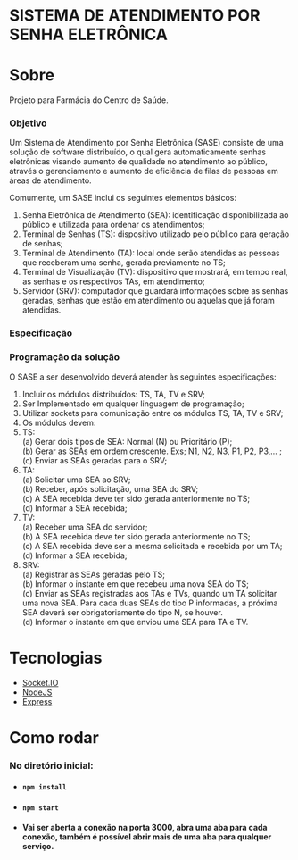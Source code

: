 # SISTEMA DE ATENDIMENTO POR SENHA ELETRÔNICA

# Sobre

<p> 
  Projeto para Farmácia do Centro de Saúde.
</p>

### Objetivo

<p>
  Um Sistema de Atendimento por Senha Eletrônica (SASE) consiste de uma solução de
  software distribuído, o qual gera automaticamente senhas eletrônicas visando aumento de
  qualidade no atendimento ao público, através o gerenciamento e aumento de eficiência de
  filas de pessoas em áreas de atendimento.

Comumente, um SASE inclui os seguintes elementos básicos:

1. Senha Eletrônica de Atendimento (SEA): identificação disponibilizada ao
   público e utilizada para ordenar os atendimentos;
2. Terminal de Senhas (TS): dispositivo utilizado pelo público para geração de
   senhas;
3. Terminal de Atendimento (TA): local onde serão atendidas as pessoas que
   receberam uma senha, gerada previamente no TS;
4. Terminal de Visualização (TV): dispositivo que mostrará, em tempo real, as
   senhas e os respectivos TAs, em atendimento;
5. Servidor (SRV): computador que guardará informações sobre as senhas geradas,
senhas que estão em atendimento ou aquelas que já foram atendidas.
</p>

### Especificação

### Programação da solução

<p>O SASE a ser desenvolvido deverá atender às seguintes especificações:</p>

1. Incluir os módulos distribuídos: TS, TA, TV e SRV;
2. Ser Implementado em qualquer linguagem de programação;
3. Utilizar sockets para comunicação entre os módulos TS, TA, TV e SRV;
4. Os módulos devem:
5. TS: </br>(a) Gerar dois tipos de SEA: Normal (N) ou Prioritário (P); </br>
   (b) Gerar as SEAs em ordem crescente. Exs; N1, N2, N3, P1, P2, P3,... ;
   </br>(c) Enviar as SEAs geradas para o SRV;
6. TA:</br> (a) Solicitar uma SEA ao SRV; </br>(b) Receber, após solicitação,
   uma SEA do SRV;</br> (c) A SEA recebida deve ter sido gerada anteriormente no
   TS;</br> (d) Informar a SEA recebida;
7. TV:</br> (a) Receber uma SEA do servidor;</br> (b) A SEA recebida deve ter
   sido gerada anteriormente no TS; </br>(c) A SEA recebida deve ser a mesma
   solicitada e recebida por um TA;</br> (d) Informar a SEA recebida;
8. SRV:</br> (a) Registrar as SEAs geradas pelo TS; </br>(b) Informar o instante
   em que recebeu uma nova SEA do TS;</br> (c) Enviar as SEAs registradas aos
   TAs e TVs, quando um TA solicitar uma nova SEA. Para cada duas SEAs do tipo P
   informadas, a próxima SEA deverá ser obrigatoriamente do tipo N, se houver.
   </br> (d) Informar o instante em que enviou uma SEA para TA e TV.

# Tecnologias

- [Socket.IO](https://socket.io/)
- [NodeJS](https://nodejs.org/en/)
- [Express](https://expressjs.com/pt-br/)

# Como rodar

### No diretório inicial:

- #### `npm install`
- #### `npm start`

- #### Vai ser aberta a conexão na porta 3000, abra uma aba para cada conexão, também é possível abrir mais de uma aba para qualquer serviço.

